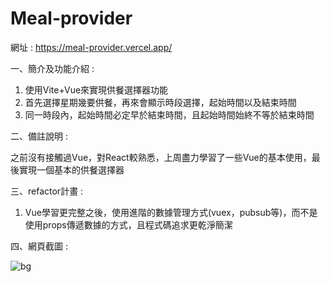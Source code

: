 # Meal-provider

網址 : https://meal-provider.vercel.app/

一、簡介及功能介紹 : 

1. 使用Vite+Vue來實現供餐選擇器功能
2. 首先選擇星期幾要供餐，︀再來會顯示時段選擇，︀起始時間以及結束時間
3. 同一時段內，︀起始時間必定早於結束時間，且起始時間始終不等於結束時間

   
二、備註說明 :

之前沒有接觸過Vue，︀對React較熟悉，︀上周盡力學習了一些Vue的基本使用，最後實現一個基本的供餐選擇器


三、refactor計畫 : 

1. Vue學習更完整之後，︀使用進階的數據管理方式(vuex，pubsub等)，︀而不是使用props傳遞數據的方式，且程式碼追求更乾淨簡潔

四、網頁截圖 : 

![bg](https://github.com/BruceLiu0701/Meal-provider/assets/130199748/94edd692-415d-4a20-b308-2b8dc5693021)

